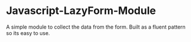 # Javascript-LazyForm-Module
A simple module to collect the data from the form. Built as a fluent pattern so its easy to use.
